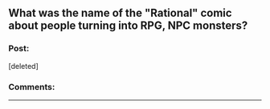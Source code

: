 ## What was the name of the "Rational" comic about people turning into RPG, NPC monsters?

### Post:

[deleted]

### Comments:

---

